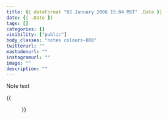 ```yaml
---
title: {{ dateFormat "02 January 2006 15:04 MST" .Date }}
date: {{ .Date }}
tags: []
categories: []
visibility: ["public"]
body_classes: "notes colours-008"
twitterurl: ""
mastodonurl: ""
instagramurl: ""
image: ""
description: ""
---
```


Note text<!--more-->

{{<figure class="note-image" src="office-dog.png" link="https://alink.com" alt="alt text" caption="caption text">}}